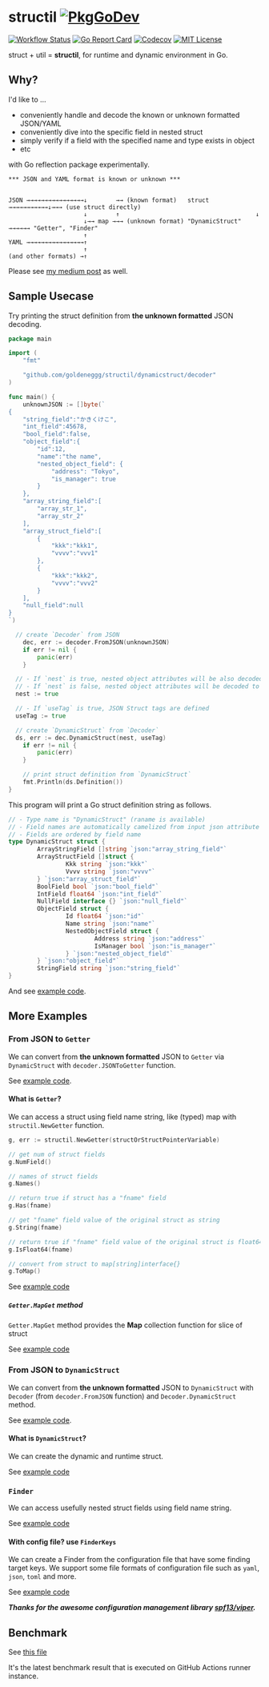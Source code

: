 structil [![PkgGoDev](https://pkg.go.dev/badge/github.com/goldeneggg/structil)](https://pkg.go.dev/github.com/goldeneggg/structil)
==========

[![Workflow Status](https://github.com/goldeneggg/structil/workflows/CI/badge.svg)](https://github.com/goldeneggg/structil/actions)
[![Go Report Card](https://goreportcard.com/badge/github.com/goldeneggg/structil)](https://goreportcard.com/report/github.com/goldeneggg/structil)
[![Codecov](https://codecov.io/github/goldeneggg/structil/coverage.svg?branch=master)](https://codecov.io/github/goldeneggg/structil?branch=master)
[![MIT License](http://img.shields.io/badge/license-MIT-lightgrey.svg)](https://github.com/goldeneggg/structil/blob/master/LICENSE)

struct + util = __structil__, for runtime and dynamic environment in Go.


## Why?

I'd like to ...

- conveniently handle and decode the known or unknown formatted JSON/YAML
- conveniently dive into the specific field in nested struct
- simply verify if a field with the specified name and type exists in object
- etc

with Go reflection package experimentally.

```
*** JSON and YAML format is known or unknown ***


JSON →→→→→→→→→→→→→→→→↓        →→ (known format)   struct  →→→→→→→→→→→↓→→→ (use struct directly)
                     ↓        ↑                                      ↓
                     ↓→→ map →→→ (unknown format) "DynamicStruct" →→→→→→ "Getter", "Finder"
                     ↑
YAML →→→→→→→→→→→→→→→→↑
                     ↑
(and other formats) →↑
```

Please see [my medium post](https://medium.com/@s0k0mata/dynamic-and-runtime-struct-utilities-in-go-go-golang-reflection-25c154335185) as well.

## Sample Usecase

Try printing the struct definition from __the unknown formatted__ JSON decoding.

```go
package main

import (
	"fmt"

	"github.com/goldeneggg/structil/dynamicstruct/decoder"
)

func main() {
	unknownJSON := []byte(`
{
	"string_field":"かきくけこ",
	"int_field":45678,
	"bool_field":false,
	"object_field":{
		"id":12,
		"name":"the name",
		"nested_object_field": {
			"address": "Tokyo",
			"is_manager": true
		}
	},
	"array_string_field":[
		"array_str_1",
		"array_str_2"
	],
	"array_struct_field":[
		{
			"kkk":"kkk1",
			"vvvv":"vvv1"
		},
		{
			"kkk":"kkk2",
			"vvvv":"vvv2"
		}
	],
	"null_field":null
}
`)

  // create `Decoder` from JSON
	dec, err := decoder.FromJSON(unknownJSON)
	if err != nil {
		panic(err)
	}

  // - If `nest` is true, nested object attributes will be also decoded to struct recursively
  // - If `nest` is false, nested object attributes will be decoded to `map[string]interface{}`
  nest := true

  // - If `useTag` is true, JSON Struct tags are defined
  useTag := true

  // create `DynamicStruct` from `Decoder`
  ds, err := dec.DynamicStruct(nest, useTag)
	if err != nil {
		panic(err)
	}

	// print struct definition from `DynamicStruct`
	fmt.Println(ds.Definition())
}
```

This program will print a Go struct definition string as follows.

```go
// - Type name is "DynamicStruct" (raname is available)
// - Field names are automatically camelized from input json attribute names
// - Fields are ordered by field name
type DynamicStruct struct {
        ArrayStringField []string `json:"array_string_field"`
        ArrayStructField []struct {
                Kkk string `json:"kkk"`
                Vvvv string `json:"vvvv"`
        } `json:"array_struct_field"`
        BoolField bool `json:"bool_field"`
        IntField float64 `json:"int_field"`
        NullField interface {} `json:"null_field"`
        ObjectField struct {
                Id float64 `json:"id"`
                Name string `json:"name"`
                NestedObjectField struct {
                        Address string `json:"address"`
                        IsManager bool `json:"is_manager"`
                } `json:"nested_object_field"`
        } `json:"object_field"`
        StringField string `json:"string_field"`
}
```

And see [example code](/dynamicstruct/decoder/example_test.go#L9).

## More Examples

### From JSON to `Getter`

We can convert from __the unknown formatted__ JSON to `Getter` via `DynamicStruct` with `decoder.JSONToGetter` function.

See [example code](/dynamicstruct/decoder/example_test.go#L76).

#### What is `Getter`?

We can access a struct using field name string, like (typed) map with `structil.NewGetter` function.

```go
g, err := structil.NewGetter(structOrStructPointerVariable)

// get num of struct fields
g.NumField()

// names of struct fields
g.Names()

// return true if struct has a "fname" field
g.Has(fname)

// get "fname" field value of the original struct as string 
g.String(fname)

// return true if "fname" field value of the original struct is float64
g.IsFloat64(fname)

// convert from struct to map[string]interface{}
g.ToMap()
```

See [example code](/example_test.go#L7)

##### `Getter.MapGet` method

`Getter.MapGet` method provides the __Map__ collection function for slice of struct

See [example code](/example_test.go#L56)

### From JSON to `DynamicStruct`

We can convert from __the unknown formatted__ JSON to `DynamicStruct` with `Decoder` (from `decoder.FromJSON` function) and `Decoder.DynamicStruct` method.

See [example code](/dynamicstruct/decoder/example_test.go#L9).

#### What is `DynamicStruct`?

We can create the dynamic and runtime struct.

See [example code](/dynamicstruct/example_test.go#L10)

### `Finder`

We can access usefully nested struct fields using field name string.

See [example code](/example_test.go#L115)


#### With config file? use `FinderKeys`

We can create a Finder from the configuration file that have some finding target keys. We support some file formats of configuration file such as `yaml`, `json`, `toml` and more.

See [example code](/example_test.go#L189)

___Thanks for the awesome configuration management library [spf13/viper](https://github.com/spf13/viper).___


## Benchmark

See [this file](https://github.com/goldeneggg/structil/blob/bench-latest/BENCHMARK_LATEST.txt)

It's the latest benchmark result that is executed on GitHub Actions runner instance.
